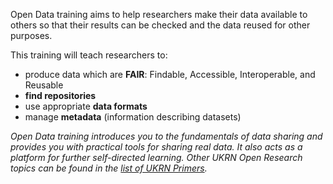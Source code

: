 Open Data training aims to help researchers make their data available to others so that their results can be checked and the data reused for other purposes.

This training will teach researchers to:
* produce data which are **FAIR**: Findable, Accessible, Interoperable, and Reusable
* **find repositories**
* use appropriate **data formats**
* manage **metadata** (information describing datasets)

_Open Data training introduces you to the fundamentals of data sharing and
provides you with practical tools for sharing real data. It also acts as a
platform for further self-directed learning.
Other UKRN Open Research topics can be found in the [list of UKRN Primers](https://ukrn.org/primers/)._
